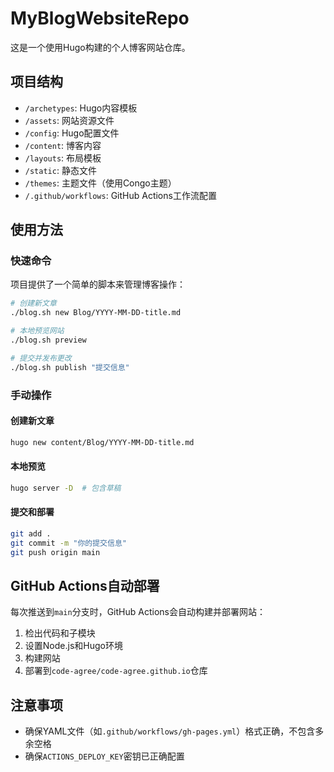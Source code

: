 # MyBlogWebsiteRepo

这是一个使用Hugo构建的个人博客网站仓库。

## 项目结构

- `/archetypes`: Hugo内容模板
- `/assets`: 网站资源文件
- `/config`: Hugo配置文件
- `/content`: 博客内容
- `/layouts`: 布局模板
- `/static`: 静态文件
- `/themes`: 主题文件（使用Congo主题）
- `/.github/workflows`: GitHub Actions工作流配置

## 使用方法

### 快速命令

项目提供了一个简单的脚本来管理博客操作：

```bash
# 创建新文章
./blog.sh new Blog/YYYY-MM-DD-title.md

# 本地预览网站
./blog.sh preview

# 提交并发布更改
./blog.sh publish "提交信息"
```

### 手动操作

#### 创建新文章

```bash
hugo new content/Blog/YYYY-MM-DD-title.md
```

#### 本地预览

```bash
hugo server -D  # 包含草稿
```

#### 提交和部署

```bash
git add .
git commit -m "你的提交信息"
git push origin main
```

## GitHub Actions自动部署

每次推送到`main`分支时，GitHub Actions会自动构建并部署网站：

1. 检出代码和子模块
2. 设置Node.js和Hugo环境
3. 构建网站
4. 部署到`code-agree/code-agree.github.io`仓库

## 注意事项

- 确保YAML文件（如`.github/workflows/gh-pages.yml`）格式正确，不包含多余空格
- 确保`ACTIONS_DEPLOY_KEY`密钥已正确配置